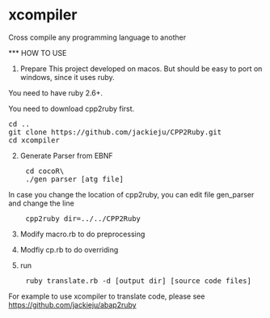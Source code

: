 # xcompiler
Cross compile any programming language to another


*** HOW TO USE

1. Prepare
This project developed on macos. But should be easy to port on windows, since it uses ruby.

You need to have ruby 2.6+.

You need to download cpp2ruby first.
<pre>
cd ..
git clone https://github.com/jackieju/CPP2Ruby.git
cd xcompiler
</pre>



2. Generate Parser from EBNF

<pre>
    cd cocoR\
    ./gen_parser [atg file]
</pre>

In case you change the location of cpp2ruby, you can edit file gen_parser and change the line
<pre>
    cpp2ruby_dir=../../CPP2Ruby
</pre>

3. Modify macro.rb to do preprocessing

4. Modfiy cp.rb to do overriding

5. run
<pre>
    ruby translate.rb -d [output dir] [source code files]
</pre>

For example to use xcompiler to translate code, please see https://github.com/jackieju/abap2ruby
